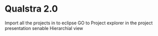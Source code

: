 # Qualstra 2.0

Import all the projects in to eclipse
GO to Project explorer in the project presentation senable Hierarchial view

